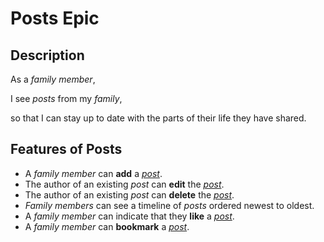
# Posts Epic  
  
## Description  
  
As a *family member*,  
  
I see *posts* from my *family*,    
  
so that I can stay up to date with the parts of their life they have shared.   
  
## Features of Posts  
  
- A *family member* can **add** a *[post][post]*.  
- The author of an existing *post* can **edit** the *[post][post]*.  
- The author of an existing *post* can **delete** the *[post][post]*.  
- *Family members* can see a timeline of *posts* ordered newest to oldest.  
- A *family member* can indicate that they **like** a *[post][post]*.  
- A *family member* can **bookmark** a *[post][post]*.

[post]:post.md
<!--stackedit_data:
eyJoaXN0b3J5IjpbLTY1NjQ1MzI1NSwtNTc4Mjk0NzU4LDE5Nj
g1NTY5MjgsMTM2MjM0MDY4OV19
-->
